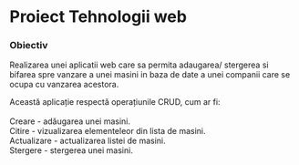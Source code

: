  <h1> Proiect Tehnologii web</h1>


<h3> Obiectiv </h3>


Realizarea unei aplicatii web care sa permita adaugarea/ stergerea si bifarea spre vanzare a unei masini in baza de date a unei companii care se ocupa cu vanzarea acestora.

Această aplicație respectă operațiunile CRUD, cum ar fi: <br>
<br>
Creare - adăugarea unei masini.<br>
Citire - vizualizarea elementeleor din lista de masini.<br>
Actualizare - actualizarea listei de masini.<br>
Stergere - stergerea unei masini.<br>

